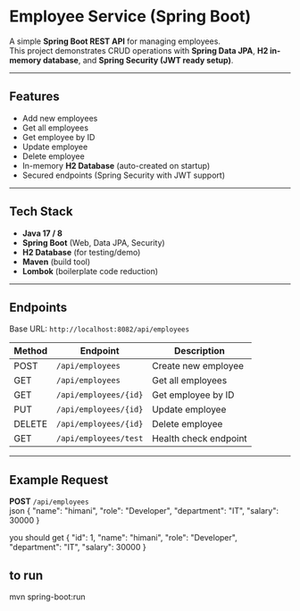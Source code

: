 # Employee Service (Spring Boot)

A simple **Spring Boot REST API** for managing employees.  
This project demonstrates CRUD operations with **Spring Data JPA**, **H2 in-memory database**, and **Spring Security (JWT ready setup)**.

---

## Features

- Add new employees  
- Get all employees  
- Get employee by ID  
- Update employee  
- Delete employee  
- In-memory **H2 Database** (auto-created on startup)  
- Secured endpoints (Spring Security with JWT support)  

---

## Tech Stack

- **Java 17 / 8**  
- **Spring Boot** (Web, Data JPA, Security)  
- **H2 Database** (for testing/demo)  
- **Maven** (build tool)  
- **Lombok** (boilerplate code reduction)  

---

## Endpoints

Base URL: `http://localhost:8082/api/employees`

| Method | Endpoint              | Description            |
|--------|-----------------------|------------------------|
| POST   | `/api/employees`      | Create new employee    |
| GET    | `/api/employees`      | Get all employees      |
| GET    | `/api/employees/{id}` | Get employee by ID     |
| PUT    | `/api/employees/{id}` | Update employee        |
| DELETE | `/api/employees/{id}` | Delete employee        |
| GET    | `/api/employees/test` | Health check endpoint  |

---

## Example Request

**POST** `/api/employees`  
json
{
  "name": "himani",
  "role": "Developer",
  "department": "IT",
  "salary": 30000
}

you should get 
{
  "id": 1,
  "name": "himani",
  "role": "Developer",
  "department": "IT",
  "salary": 30000
}


## to run
mvn spring-boot:run

